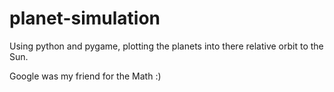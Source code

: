 # planet-simulation

Using python and pygame, plotting the planets into there relative orbit to the Sun.

Google was my friend for the Math :) 
